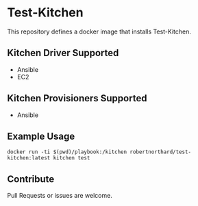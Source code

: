 # Test-Kitchen 

This repository defines a docker image that installs Test-Kitchen.

## Kitchen Driver Supported

* Ansible
* EC2

## Kitchen Provisioners Supported

* Ansible

## Example Usage

`docker run -ti $(pwd)/playbook:/kitchen robertnorthard/test-kitchen:latest kitchen test`

## Contribute

Pull Requests or issues are welcome.
